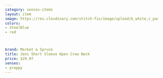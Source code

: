 ```yaml
---
category: senses-items
layout: item
image: https://res.cloudinary.com/stitch-fix/image/upload/b_white,c_pad,dpr_1.0,f_auto,h_150,q_auto,w_150/v1685220394/wtnnmxswl3c2wgy3jpdi.jpg
colors: 
- SteelBlue
- red



brand: Market & Spruce
title: Jeni Short Sleeve Open Crew Neck
price: $29.97
senses:
- preppy
---
```







